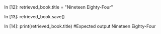 In [12]: retrieved_book.title = "Nineteen Eighty-Four"

In [13]: retrieved_book.save()

In [14]: print(retrieved_book.title)
#Expected output
Nineteen Eighty-Four
